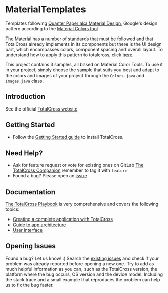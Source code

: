 # MaterialTemplates

Templates following <a href = "https://blog.totalcross.com/en/material-o-layout-da-google/" target="_black">Quanter Paper aka Material Design</a>, Google's design pattern according to the  <a href = "https://material.io/resources/color/#!/?view.left=0&view.right=1" target="_black">Material Colors tool</a>

The Material has a number of standards that must be followed and that TotalCross already implements in its components but there is the UI design part, which encompasses colors, component spacing and overall layout. To understand how to apply this pattern to totalcross, click <a href = "https://totalcross.gitbook.io/playbook/guideline/colors-fonts-and-images" target="_black">here</a>.

This project contains 3 samples, all based on Material Color Tools. To use it in your project, simply choose the sample that suits you best and adapt to the colors and images of your project through the <code>Colors.java</code> and <code>Images.java</code> class.

## Introduction

See the official <a href="http://www.totalcross.com" target="_blank">TotalCross website</a>

## Getting Started

- Follow the <a href="https://totalcross.gitbook.io/playbook/learn-totalcross/getting-started" target="_blank">Getting Started guide</a> to install TotalCross.

## Need Help?

- Ask for feature request or vote for existing ones on GitLab <a href="https://gitlab.com/totalcross/TotalCross/issues" target="_blank">The TotalCross Companion</a> remember to tag it with `feature`
- Found a bug? Please open an <a href="#opening-issues" target="_blank">issue</a>

## Documentation

<a href="https://totalcross.gitbook.io/playbook" target="_blank">The TotalCross Playbook</a> is very comprehensive and covers the following topics:
- <a href="https://totalcross.gitbook.io/playbook/learn-totalcross/getting-started" target="_blank">Creating a complete application with TotalCross</a>
- <a href="https://totalcross.gitbook.io/playbook/guideline/suggested-architecture" target="_blank"> Guide to app architecture</a>
- <a href="https://totalcross.com/documentation/pt/components/AccordionContainer.php" target="_blank">User interface</a>

## Opening Issues

Found a bug? Let us know! :)
Search the [existing issues](https://gitlab.com/totalcross/TotalCross/issues) and check if your problem was already reported before opening a new one. Try to add as much helpful information as you can, such as the TotalCross version, the platform where the bug occurs, OS version and the device model. Including the stack trace and a small example that reproduces the problem can help us to fix the bug faster.
